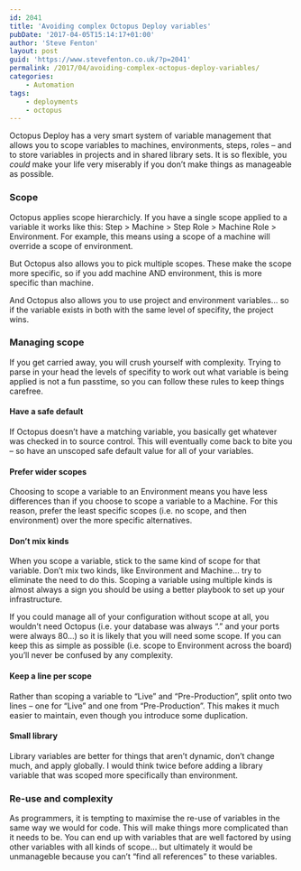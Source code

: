 ```yaml
---
id: 2041
title: 'Avoiding complex Octopus Deploy variables'
pubDate: '2017-04-05T15:14:17+01:00'
author: 'Steve Fenton'
layout: post
guid: 'https://www.stevefenton.co.uk/?p=2041'
permalink: /2017/04/avoiding-complex-octopus-deploy-variables/
categories:
    - Automation
tags:
    - deployments
    - octopus
---
```


Octopus Deploy has a very smart system of variable management that allows you to scope variables to machines, environments, steps, roles – and to store variables in projects and in shared library sets. It is so flexible, you *could* make your life very miserably if you don’t make things as manageable as possible.

### Scope

Octopus applies scope hierarchicly. If you have a single scope applied to a variable it works like this: Step &gt; Machine &gt; Step Role &gt; Machine Role &gt; Environment. For example, this means using a scope of a machine will override a scope of environment.

But Octopus also allows you to pick multiple scopes. These make the scope more specific, so if you add machine AND environment, this is more specific than machine.

And Octopus also allows you to use project and environment variables… so if the variable exists in both with the same level of specifity, the project wins.

### Managing scope

If you get carried away, you will crush yourself with complexity. Trying to parse in your head the levels of specifity to work out what variable is being applied is not a fun passtime, so you can follow these rules to keep things carefree.

#### Have a safe default

If Octopus doesn’t have a matching variable, you basically get whatever was checked in to source control. This will eventually come back to bite you – so have an unscoped safe default value for all of your variables.

#### Prefer wider scopes

Choosing to scope a variable to an Environment means you have less differences than if you choose to scope a variable to a Machine. For this reason, prefer the least specific scopes (i.e. no scope, and then environment) over the more specific alternatives.

#### Don’t mix kinds

When you scope a variable, stick to the same kind of scope for that variable. Don’t mix two kinds, like Environment and Machine… try to eliminate the need to do this. Scoping a variable using multiple kinds is almost always a sign you should be using a better playbook to set up your infrastructure.

If you could manage all of your configuration without scope at all, you wouldn’t need Octopus (i.e. your database was always “.” and your ports were always 80…) so it is likely that you will need some scope. If you can keep this as simple as possible (i.e. scope to Environment across the board) you’ll never be confused by any complexity.

#### Keep a line per scope

Rather than scoping a variable to “Live” and “Pre-Production”, split onto two lines – one for “Live” and one from “Pre-Production”. This makes it much easier to maintain, even though you introduce some duplication.

#### Small library

Library variables are better for things that aren’t dynamic, don’t change much, and apply globally. I would think twice before adding a library variable that was scoped more specifically than environment.

### Re-use and complexity

As programmers, it is tempting to maximise the re-use of variables in the same way we would for code. This will make things more complicated than it needs to be. You can end up with variables that are well factored by using other variables with all kinds of scope… but ultimately it would be unmanageble because you can’t “find all references” to these variables.